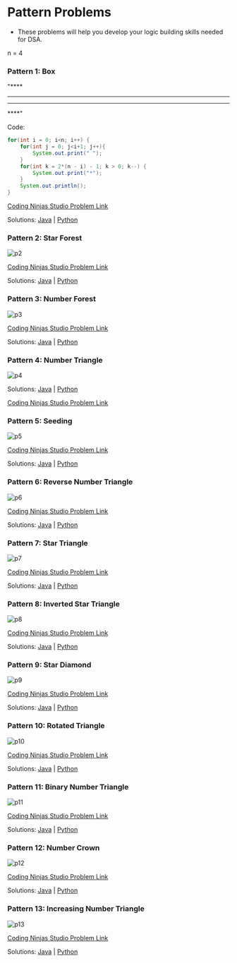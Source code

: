 # Pattern Problems
- These problems will help you develop your logic building skills needed for DSA.

n = 4

### Pattern 1: Box

"****
****
****
****"

Code:
```java
for(int i = 0; i<n; i++) {
    for(int j = 0; j<i+1; j++){
        System.out.print(" ");
    }
    for(int k = 2*(n - i) - 1; k > 0; k--) {
        System.out.print("*");
    }
    System.out.println();
}
```

[Coding Ninjas Studio Problem Link](https://www.codingninjas.com/studio/problems/n-forest_6570177?utm_source=youtube&utm_medium=affiliate&utm_campaign=striver_patternproblems)

Solutions: [Java](https://github.com/uzayr-iqbal-hamid/pattern-problems/blob/main/01%20-%20Pattern%201%3A%20Box) | [Python]()

### Pattern 2: Star Forest

![p2](https://takeuforward.org/wp-content/uploads/2022/08/P2.png)

[Coding Ninjas Studio Problem Link](https://www.codingninjas.com/studio/problems/n-2-forest_6570178?utm_source=youtube&utm_medium=affiliate&utm_campaign=striver_patternproblems)

Solutions: [Java](https://github.com/uzayr-iqbal-hamid/pattern-problems/blob/main/02%20-%20Pattern%202%3A%20Star%20Forest) | [Python]()

### Pattern 3: Number Forest

![p3](https://takeuforward.org/wp-content/uploads/2022/08/P3.png)

[Coding Ninjas Studio Problem Link](https://www.codingninjas.com/studio/problems/n-triangles_6573689?utm_source=youtube&utm_medium=affiliate&utm_campaign=striver_patternproblems)

Solutions: [Java](https://github.com/uzayr-iqbal-hamid/pattern-problems/blob/main/03%20-%20Pattern%203%3A%20Number%20Forest) | [Python]()

### Pattern 4: Number Triangle

![p4](https://takeuforward.org/wp-content/uploads/2022/08/P4.png)

Solutions: [Java](https://github.com/uzayr-iqbal-hamid/pattern-problems/blob/main/04%20-%20Pattern%204%3A%20Number%20Triangle) | [Python]()

[Coding Ninjas Studio Problem Link](https://www.codingninjas.com/studio/problems/triangle_6573690?utm_source=youtube&utm_medium=affiliate&utm_campaign=striver_patternproblems)

### Pattern 5: Seeding

![p5](https://takeuforward.org/wp-content/uploads/2022/08/P5.png)

[Coding Ninjas Studio Problem Link](https://www.codingninjas.com/studio/problems/seeding_6581892?utm_source=youtube&utm_medium=affiliate&utm_campaign=striver_patternproblems)

Solutions: [Java](https://github.com/uzayr-iqbal-hamid/pattern-problems/blob/main/05%20-%20Pattern%205%3A%20Seeding) | [Python]()

### Pattern 6: Reverse Number Triangle

![p6](https://takeuforward.org/wp-content/uploads/2022/08/P6.png)

[Coding Ninjas Studio Problem Link](https://www.codingninjas.com/studio/problems/reverse-number-triangle_6581889?utm_source=youtube&utm_medium=affiliate&utm_campaign=striver_patternproblems)

Solutions: [Java](https://github.com/uzayr-iqbal-hamid/pattern-problems/blob/main/06%20-%20Pattern%206%3A%20Reverse%20Number%20Triangle) | [Python]()

### Pattern 7: Star Triangle

![p7](https://takeuforward.org/wp-content/uploads/2022/08/P7.png)

[Coding Ninjas Studio Problem Link](https://www.codingninjas.com/studio/problems/star-triangle_6573671?utm_source=youtube&utm_medium=affiliate&utm_campaign=striver_patternproblems)

Solutions: [Java](https://github.com/uzayr-iqbal-hamid/pattern-problems/blob/main/07%20-%20Pattern%207%3A%20Star%20Triangle) | [Python]()

### Pattern 8: Inverted Star Triangle

![p8](https://takeuforward.org/wp-content/uploads/2022/08/P8.png)

[Coding Ninjas Studio Problem Link](https://www.codingninjas.com/studio/problems/reverse-star-triangle_6573685?utm_source=youtube&utm_medium=affiliate&utm_campaign=striver_patternproblems)

Solutions: [Java](https://github.com/uzayr-iqbal-hamid/pattern-problems/blob/main/08%20-%20Pattern%208%3A%20Inverted%20Star%20Triangle) | [Python]()

### Pattern 9: Star Diamond

![p9](https://takeuforward.org/wp-content/uploads/2022/08/P9.png)

[Coding Ninjas Studio Problem Link](https://www.codingninjas.com/studio/problems/star-diamond_6573686?utm_source=youtube&utm_medium=affiliate&utm_campaign=striver_patternproblems)

Solutions: [Java](https://github.com/uzayr-iqbal-hamid/pattern-problems/blob/main/09%20-%20Pattern%209%3A%20Start%20Diamond) | [Python]()

### Pattern 10: Rotated Triangle

![p10](https://takeuforward.org/wp-content/uploads/2022/08/P10.png)

[Coding Ninjas Studio Problem Link](https://www.codingninjas.com/studio/problems/rotated-triangle_6573688?utm_source=youtube&utm_medium=affiliate&utm_campaign=striver_patternproblems)

Solutions: [Java](https://github.com/uzayr-iqbal-hamid/pattern-problems/blob/main/10%20-%20Pattern%2010:%20Rotated%20Triangle) | [Python]()

### Pattern 11: Binary Number Triangle

![p11](https://takeuforward.org/wp-content/uploads/2022/08/P11.png)

[Coding Ninjas Studio Problem Link](https://www.codingninjas.com/studio/problems/binary-number-triangle_6581890?utm_source=youtube&utm_medium=affiliate&utm_campaign=striver_patternproblems)

Solutions: [Java](https://github.com/uzayr-iqbal-hamid/pattern-problems/blob/main/11%20-%20Pattern%2011%3A%20Binary%20Number%20Triangle) | [Python]()

### Pattern 12: Number Crown

![p12](https://takeuforward.org/wp-content/uploads/2022/08/P12.png)

[Coding Ninjas Studio Problem Link](https://www.codingninjas.com/studio/problems/number-crown_6581894?utm_source=youtube&utm_medium=affiliate&utm_campaign=striver_patternproblems)

Solutions: [Java](https://github.com/uzayr-iqbal-hamid/pattern-problems/blob/main/12%20-%20Pattern%2012%3A%20Number%20Crown) | [Python]()

### Pattern 13: Increasing Number Triangle

![p13](https://takeuforward.org/wp-content/uploads/2022/08/P13.png)

[Coding Ninjas Studio Problem Link](https://www.codingninjas.com/studio/problems/increasing-number-triangle_6581893?utm_source=youtube&utm_medium=affiliate&utm_campaign=striver_patternproblems)

Solutions: [Java](https://github.com/uzayr-iqbal-hamid/pattern-problems/blob/main/13%20-%20Pattern%2013%3A%20Increasing%20Number%20Triangle) | [Python]()

